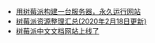 


* [用树莓派构建一台服务器，永久运行网站](https://segmentfault.com/a/1190000021143144)
* [树莓派资源整理汇总(2020年2月18日更新)](https://segmentfault.com/a/1190000021776077)
* [树莓派中文文档网站上线了](https://segmentfault.com/a/1190000021910556)
